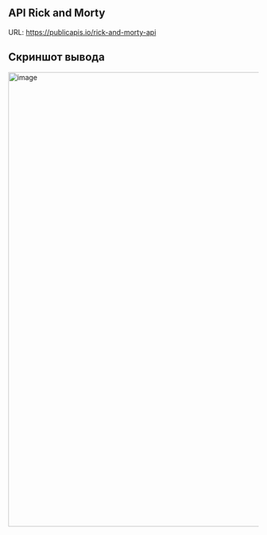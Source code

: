 ## API Rick and Morty
URL: https://publicapis.io/rick-and-morty-api
## Скриншот вывода
<img width="1833" height="916" alt="image" src="https://github.com/user-attachments/assets/00f83c0c-5bf2-4f14-bcc1-14a1a1ff4fdd" />
